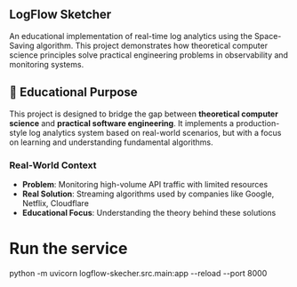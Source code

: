 ## LogFlow Sketcher

An educational implementation of real-time log analytics using the Space-Saving algorithm. This project demonstrates how theoretical computer science principles solve practical engineering problems in observability and monitoring systems.

## 🎯 Educational Purpose

This project is designed to bridge the gap between **theoretical computer science** and **practical software engineering**. It implements a production-style log analytics system based on real-world scenarios, but with a focus on learning and understanding fundamental algorithms.

### Real-World Context
- **Problem**: Monitoring high-volume API traffic with limited resources
- **Real Solution**: Streaming algorithms used by companies like Google, Netflix, Cloudflare
- **Educational Focus**: Understanding the theory behind these solutions

# Run the service
python -m uvicorn logflow-skecher.src.main:app --reload --port 8000 
